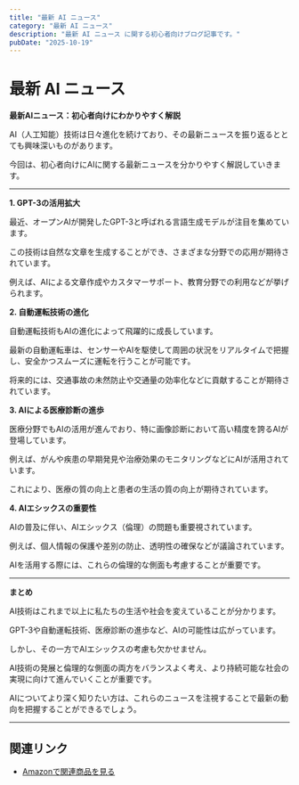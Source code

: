 ```yaml
---
title: "最新 AI ニュース"
category: "最新 AI ニュース"
description: "最新 AI ニュース に関する初心者向けブログ記事です。"
pubDate: "2025-10-19"
---
```


# 最新 AI ニュース

**最新AIニュース：初心者向けにわかりやすく解説**

AI（人工知能）技術は日々進化を続けており、その最新ニュースを振り返るととても興味深いものがあります。

今回は、初心者向けにAIに関する最新ニュースを分かりやすく解説していきます。



---

**1. GPT-3の活用拡大**

最近、オープンAIが開発したGPT-3と呼ばれる言語生成モデルが注目を集めています。

この技術は自然な文章を生成することができ、さまざまな分野での応用が期待されています。

例えば、AIによる文章作成やカスタマーサポート、教育分野での利用などが挙げられます。



**2. 自動運転技術の進化**

自動運転技術もAIの進化によって飛躍的に成長しています。

最新の自動運転車は、センサーやAIを駆使して周囲の状況をリアルタイムで把握し、安全かつスムーズに運転を行うことが可能です。

将来的には、交通事故の未然防止や交通量の効率化などに貢献することが期待されています。



**3. AIによる医療診断の進歩**

医療分野でもAIの活用が進んでおり、特に画像診断において高い精度を誇るAIが登場しています。

例えば、がんや疾患の早期発見や治療効果のモニタリングなどにAIが活用されています。

これにより、医療の質の向上と患者の生活の質の向上が期待されています。



**4. AIエシックスの重要性**

AIの普及に伴い、AIエシックス（倫理）の問題も重要視されています。

例えば、個人情報の保護や差別の防止、透明性の確保などが議論されています。

AIを活用する際には、これらの倫理的な側面も考慮することが重要です。



---

**まとめ**

AI技術はこれまで以上に私たちの生活や社会を変えていることが分かります。

GPT-3や自動運転技術、医療診断の進歩など、AIの可能性は広がっています。

しかし、その一方でAIエシックスの考慮も欠かせません。

AI技術の発展と倫理的な側面の両方をバランスよく考え、より持続可能な社会の実現に向けて進んでいくことが重要です。

AIについてより深く知りたい方は、これらのニュースを注視することで最新の動向を把握することができるでしょう。



---

## 関連リンク

- [Amazonで関連商品を見る](https://www.amazon.co.jp/s?k=%E6%9C%80%E6%96%B0+AI+%E3%83%8B%E3%83%A5%E3%83%BC%E3%82%B9&tag=autowritehubai-22)
